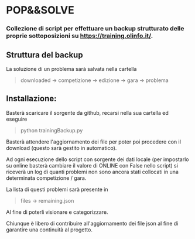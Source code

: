 # POP&&SOLVE
 
### Collezione di script per effettuare un backup strutturato delle proprie sottoposizioni su https://training.olinfo.it/.

## Struttura del backup

La soluzione di un problema sarà salvata nella cartella

> downloaded -> competizione -> edizione -> gara -> problema

## Installazione:

Basterà scaricare il sorgente da github, recarsi nella sua cartella ed eseguire

> python trainingBackup.py

Basterà attendere l'aggiornamento dei file per poter poi procedere con il download (questo sarà gestito in automatico).

Ad ogni esecuzione dello script con sorgente dei dati locale (per impostarlo su online basterà cambiare il valore di ONLINE con False nello script) si riceverà un log di quanti problemi non sono ancora stati collocati in una determinata competizione / gara.

La lista di questi problemi sarà presente in

> files -> remaining.json

Al fine di poterli visionare e categorizzare.

Chiunque è libero di contribuire all'aggiornamento dei file json al fine di garantire una continuità al progetto.